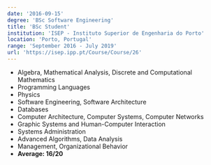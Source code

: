 ```yaml
---
date: '2016-09-15'
degree: 'BSc Software Engineering'
title: 'BSc Student'
institution: 'ISEP - Instituto Superior de Engenharia do Porto'
location: 'Porto, Portugal'
range: 'September 2016 - July 2019'
url: 'https://isep.ipp.pt/Course/Course/26'
---
```

- Algebra, Mathematical Analysis, Discrete and Computational Mathematics
- Programming Languages
- Physics
- Software Engineering, Software Architecture
- Databases
- Computer Architecture, Computer Systems, Computer Networks
- Graphic Systems and Human-Computer Interaction
- Systems Administration
- Advanced Algorithms, Data Analysis
- Management, Organizational Behavior
- **Average: 16/20**
